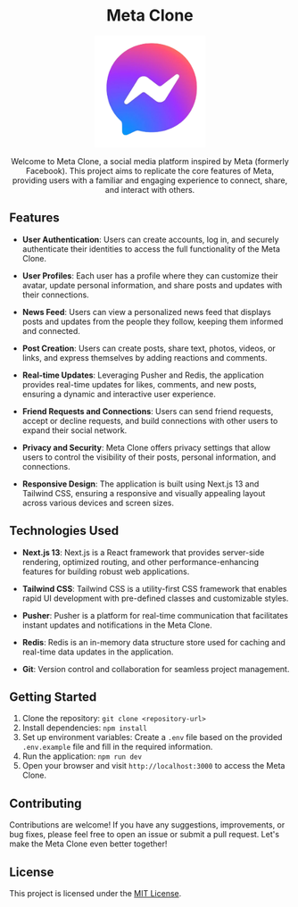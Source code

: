 <h1 align="center">Meta Clone</h1>

<p align="center">
  <img src="/public/messenger.png" alt="Meta Logo" width="200" height="200">
</p>

<p align="center">Welcome to Meta Clone, a social media platform inspired by Meta (formerly Facebook). This project aims to replicate the core features of Meta, providing users with a familiar and engaging experience to connect, share, and interact with others.</p>

## Features

- **User Authentication**: Users can create accounts, log in, and securely authenticate their identities to access the full functionality of the Meta Clone.

- **User Profiles**: Each user has a profile where they can customize their avatar, update personal information, and share posts and updates with their connections.

- **News Feed**: Users can view a personalized news feed that displays posts and updates from the people they follow, keeping them informed and connected.

- **Post Creation**: Users can create posts, share text, photos, videos, or links, and express themselves by adding reactions and comments.

- **Real-time Updates**: Leveraging Pusher and Redis, the application provides real-time updates for likes, comments, and new posts, ensuring a dynamic and interactive user experience.

- **Friend Requests and Connections**: Users can send friend requests, accept or decline requests, and build connections with other users to expand their social network.

- **Privacy and Security**: Meta Clone offers privacy settings that allow users to control the visibility of their posts, personal information, and connections.

- **Responsive Design**: The application is built using Next.js 13 and Tailwind CSS, ensuring a responsive and visually appealing layout across various devices and screen sizes.

## Technologies Used

- **Next.js 13**: Next.js is a React framework that provides server-side rendering, optimized routing, and other performance-enhancing features for building robust web applications.

- **Tailwind CSS**: Tailwind CSS is a utility-first CSS framework that enables rapid UI development with pre-defined classes and customizable styles.

- **Pusher**: Pusher is a platform for real-time communication that facilitates instant updates and notifications in the Meta Clone.

- **Redis**: Redis is an in-memory data structure store used for caching and real-time data updates in the application.

- **Git**: Version control and collaboration for seamless project management.

## Getting Started

1. Clone the repository: `git clone <repository-url>`
2. Install dependencies: `npm install`
3. Set up environment variables: Create a `.env` file based on the provided `.env.example` file and fill in the required information.
4. Run the application: `npm run dev`
5. Open your browser and visit `http://localhost:3000` to access the Meta Clone.

## Contributing

Contributions are welcome! If you have any suggestions, improvements, or bug fixes, please feel free to open an issue or submit a pull request. Let's make the Meta Clone even better together!

## License

This project is licensed under the [MIT License](LICENSE).
